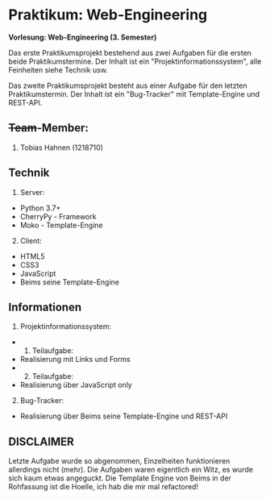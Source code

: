 # Praktikum: Web-Engineering

**Vorlesung: Web-Engineering (3. Semester)**

Das erste Praktikumsprojekt bestehend aus zwei Aufgaben für die ersten beide Praktikumstermine.
Der Inhalt ist ein "Projektinformationssystem", alle Feinheiten siehe Technik usw.

Das zweite Praktikumsprojekt besteht aus einer Aufgabe für den letzten Praktikumstermin.
Der Inhalt ist ein "Bug-Tracker" mit Template-Engine und REST-API.

## ~~Team~~-Member:
1. Tobias Hahnen (1218710)

## Technik
1. Server:
  * Python 3.7+
  * CherryPy - Framework
  * Moko - Template-Engine
2. Client:
  * HTML5
  * CSS3
  * JavaScript
  * Beims seine Template-Engine

## Informationen
1. Projektinformationssystem:
  * 1. Teilaufgabe:
  * Realisierung mit Links und Forms
  * 2. Teilaufgabe:
  * Realisierung über JavaScript only
2. Bug-Tracker:
  * Realisierung über Beims seine Template-Engine und REST-API

## DISCLAIMER
Letzte Aufgabe wurde so abgenommen, Einzelheiten funktionieren allerdings nicht (mehr).
Die Aufgaben waren eigentlich ein Witz, es wurde sich kaum etwas angeguckt.
Die Template Engine von Beims in der Rohfassung ist die Hoelle, ich hab die mir mal refactored!
